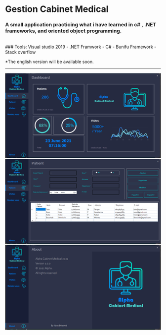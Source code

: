 # Gestion Cabinet Medical

### A small application practicing what i have learned in c# , .NET frameworks, and oriented object programming.<br/>
<br/>
### Tools:
Visual studio 2019 - .NET Framwork - C# - Bunifu Framework - Stack overflow

*The english version will be available soon.

---
![](https://github.com/ilyasbelaoud/gestion-cabinet-medical/blob/master/images/1.PNG)
![](https://github.com/ilyasbelaoud/gestion-cabinet-medical/blob/master/images/2.PNG)
![](https://github.com/ilyasbelaoud/gestion-cabinet-medical/blob/master/images/3.PNG)



